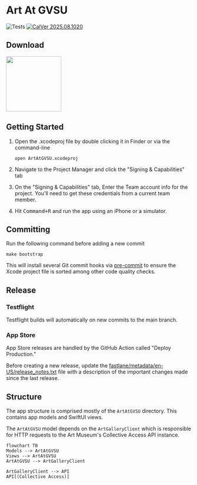 # Art At GVSU

![Tests](https://github.com/gvsucis/art-at-gvsu-ios/actions/workflows/ci.yml/badge.svg) [![CalVer 2025.08.1020][img_version]][url_version]

## Download

<a href="https://apple.co/3XI4pvu">
    <img src="./site/app-store-download.svg" width="150px">
</a>

## Getting Started

1. Open the .xcodeproj file by double clicking it in Finder or via the command-line

    ```
    open ArtAtGVSU.xcodeproj
    ```
1. Navigate to the Project Manager and click the "Signing & Capabilities" tab
1. On the "Signing & Capabilities" tab, Enter the Team account info for the project. You'll need to get these credentials from a current team member.
1. Hit <kbd>Command+R</kbd> and run the app using an iPhone or a simulator.

[img_version]: https://img.shields.io/static/v1.svg?label=CalVer&message=2025.08.1020&color=blue
[url_version]: https://github.com/gvsucis/art-at-gvsu-v3

## Committing

Run the following command before adding a new commit

```
make bootstrap
```

This will install several Git commit hooks via [pre-commit](https://pre-commit.com/) to ensure
the Xcode project file is sorted among other code quality checks.

## Release

### Testflight

Testflight builds will automatically on new commits to the main branch.

### App Store

App Store releases are handled by the GitHub Action called "Deploy Production."

Before creating a new release, update the [fastlane/metadata/en-US/release_notes.txt](./fastlane/metadata/en-US/release_notes.txt) file with a description of the important changes made since the last release.

## Structure

The app structure is comprised mostly of the `ArtAtGVSU` directory. This contains app models and SwiftUI views.

The `ArtAtGVSU` model depends on the `ArtGalleryClient` which is responsible for HTTP requests to the Art Museum's Collective Access API instance.

```mermaid
flowchart TB
Models --> ArtAtGVSU
Views --> ArtAtGVSU
ArtAtGVSU --> ArtGalleryClient

ArtGalleryClient --> API
API[(Collective Access)]
```
